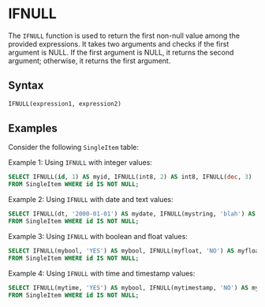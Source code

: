 # IFNULL

The `IFNULL` function is used to return the first non-null value among the provided expressions. It takes two arguments and checks if the first argument is NULL. If the first argument is NULL, it returns the second argument; otherwise, it returns the first argument.

## Syntax

```sql
IFNULL(expression1, expression2)
```

## Examples

Consider the following `SingleItem` table:

Example 1: Using `IFNULL` with integer values:

```sql
SELECT IFNULL(id, 1) AS myid, IFNULL(int8, 2) AS int8, IFNULL(dec, 3)
FROM SingleItem WHERE id IS NOT NULL;
```

Example 2: Using `IFNULL` with date and text values:

```sql
SELECT IFNULL(dt, '2000-01-01') AS mydate, IFNULL(mystring, 'blah') AS name
FROM SingleItem WHERE id IS NOT NULL;
```

Example 3: Using `IFNULL` with boolean and float values:

```sql
SELECT IFNULL(mybool, 'YES') AS mybool, IFNULL(myfloat, 'NO') AS myfloat
FROM SingleItem WHERE id IS NOT NULL;
```

Example 4: Using `IFNULL` with time and timestamp values:

```sql
SELECT IFNULL(mytime, 'YES') AS mybool, IFNULL(mytimestamp, 'NO') AS myfloat
FROM SingleItem WHERE id IS NOT NULL;
```